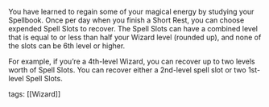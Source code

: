 You have learned to regain some of your magical energy by studying your Spellbook. Once per day when you finish a Short Rest, you can choose expended Spell Slots to recover. The Spell Slots can have a combined level that is equal to or less than half your Wizard level (rounded up), and none of the slots can be 6th level or higher.

For example, if you’re a 4th-level Wizard, you can recover up to two levels worth of Spell Slots. You can recover either a 2nd-level spell slot or two 1st-level Spell Slots.

tags: [[Wizard]]